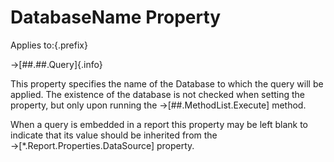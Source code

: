 # DatabaseName Property

Applies to:{.prefix}

→[##.##.Query]{.info}

This property specifies the name of the Database to which the query will be applied. The existence
of the database is not checked when setting the property, but only upon running the
→[##.MethodList.Execute] method.

When a query is embedded in a report this property may be left blank to indicate that its value
should be inherited from the →[*.Report.Properties.DataSource] property.

